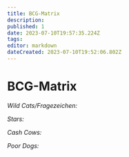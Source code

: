 ```yaml
---
title: BCG-Matrix
description: 
published: 1
date: 2023-07-10T19:57:35.224Z
tags: 
editor: markdown
dateCreated: 2023-07-10T19:52:06.802Z
---
```


# BCG-Matrix

_Wild Cats/Fragezeichen:_

_Stars:_

_Cash Cows:_

_Poor Dogs:_
